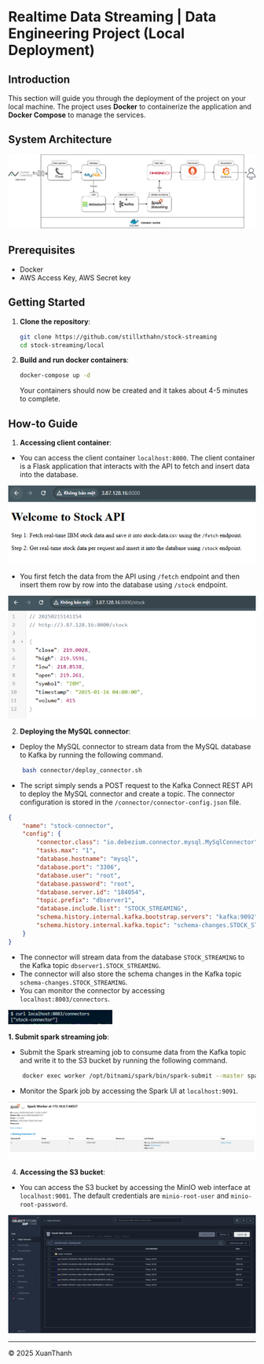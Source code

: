 # Realtime Data Streaming | Data Engineering Project (Local Deployment)

## Introduction 
This section will guide you through the deployment of the project on your local machine. The project uses **Docker** to containerize the application and **Docker Compose** to manage the services.

## System Architecture
![Local Deployment](../images/local-architecture.png)

## Prerequisites
- Docker
- AWS Access Key, AWS Secret key

## Getting Started
1.  **Clone the repository**:
    ```bash
    git clone https://github.com/stillxthahn/stock-streaming
	cd stock-streaming/local
    ```

2. **Build and run docker containers**:
	```bash
   	docker-compose up -d
    ```

	Your containers should now be created and it takes about 4-5 minutes to complete.


## How-to Guide
1. **Accessing client container**:
 - You can access the client container ```localhost:8000```. The client container is a Flask application that interacts with the API to fetch and insert data into the database.

![](../images/cloud-example-client.png)

 - You first fetch the data from the API using ```/fetch``` endpoint and then insert them row by row into the database using ```/stock``` endpoint. 

![](../images/cloud-example-client-stock.png)
  
2. **Deploying the MySQL connector**:

- Deploy the MySQL connector to stream data from the MySQL database to Kafka by running the following command.

```bash
    bash connector/deploy_connector.sh
```

- The script simply sends a POST request to the Kafka Connect REST API to deploy the MySQL connector and create a topic. The connector configuration is stored in the ```/connector/connector-config.json``` file. 
```json
{
    "name": "stock-connector",
    "config": {
        "connector.class": "io.debezium.connector.mysql.MySqlConnector",
        "tasks.max": "1",
        "database.hostname": "mysql",
        "database.port": "3306",
        "database.user": "root",
		"database.password": "root",
        "database.server.id": "184054",
        "topic.prefix": "dbserver1",
        "database.include.list": "STOCK_STREAMING",
        "schema.history.internal.kafka.bootstrap.servers": "kafka:9092",
        "schema.history.internal.kafka.topic": "schema-changes.STOCK_STREAMING"
    }
}
```
- The connector will stream data from the database ```STOCK_STREAMING``` to the Kafka topic ```dbserver1.STOCK_STREAMING```.
- The connector will also store the schema changes in the Kafka topic ```schema-changes.STOCK_STREAMING```.
- You can monitor the connector by accessing  ```localhost:8003/connectors```.

![](../images/local-debezium-connectors.png)


**1. Submit spark streaming job**:
 - Submit the Spark streaming job to consume data from the Kafka topic and write it to the S3 bucket by running the following command.

```bash
    docker exec worker /opt/bitnami/spark/bin/spark-submit --master spark://master:7077  --deploy-mode client --packages org.apache.spark:spark-sql-kafka-0-10_2.12:3.5.0 /opt/spark-scripts/main.py
```
 - Monitor the Spark job by accessing the Spark UI at ```localhost:9091```.

![](../images/local-spark-ui.png)

4. **Accessing the S3 bucket**:
 - You can access the S3 bucket by accessing the MinIO web interface at ```localhost:9001```. The default credentials are ```minio-root-user``` and ```minio-root-password```.

![](../images/local-minio-bucket.png)

---

<p>&copy; 2025 XuanThanh</p>


	